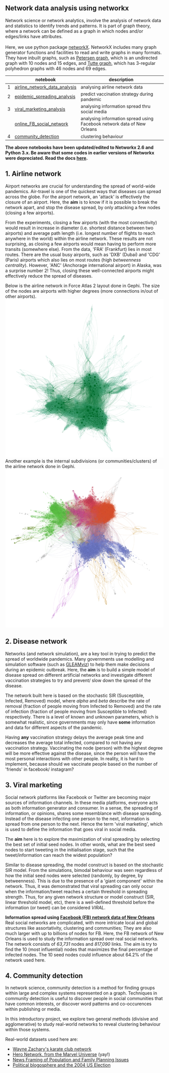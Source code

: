 ## Network data analysis using networkx
Network science or network analytics, involve the analysis of network data and statistics to identify trends and patterns. It is part of graph theory, where a network can be defined as a graph in which nodes and/or edges/links have attributes. 
<br>
<br> Here, we use python package [networkX](https://networkx.org/). NetworkX includes many graph generator functions and facilities to read and write graphs in many formats. They have inbuilt graphs, such as [Petersen graph](https://github.com/doscsy12/network_sci_analysis/blob/main/petersen_graph.png), which is an undirected graph with 10 nodes and 15 edges, and [Tutte graph](https://github.com/doscsy12/network_sci_analysis/blob/main/tutte_graph.png), which has 3-regular polyhedron graphs with 46 nodes and 69 edges. 


|   | notebook                      | description                    |
|---|-------------------------------|--------------------------------|
| 1 | [airline_network_data_analysis](https://github.com/doscsy12/network_sci_analysis/blob/main/Airline_network_data_analysis.ipynb) | analysing airline network data |
| 2 | [epidemic_spreading_analysis](https://github.com/doscsy12/network_sci_analysis/blob/main/epidemic_spreading_analysis.ipynb)   | predict vaccination strategy during pandemic | 
| 3 | [viral_marketing_analysis](https://github.com/doscsy12/network_sci_analysis/blob/main/viral_marketing_analysis.ipynb)      | analysing information spread thru social media |
|   | [online_FB_social_network](https://github.com/doscsy12/network_sci_analysis/blob/main/online_FB_social_network.ipynb)      | analysing information spread using Facebook network data of New Orleans |
| 4 | [community_detection](https://github.com/doscsy12/network_sci_analysis/blob/main/community_detection.ipynb)           | clustering behaviour           |

**The above notebooks have been updated/edited to Networkx 2.6 and Python 3.x. Be aware that some codes in earlier versions of Networkx were depreciated. Read the docs [here](https://networkx.org/documentation/stable/developer/deprecations.html).**

## 1. Airline network
Airport networks are crucial for understanding the spread of world-wide pandemics. Air-travel is one of the quickest ways that diseases can spread across the globe. For the airport network, an 'attack' is effectively the closure of an airport. Here, the **aim** is to know if it is possible to break the network apart, and stop the disease spread, by only attacking a few nodes (closing a few airports).

From the experiments, closing a few airports (with the most connectivity) would result in increase in diameter (i.e. shortest distance between two airports) and average path length (i.e. longest number of flights to reach anywhere in the world) within the airline network. These results are not surprising, as closing a few airports would mean having to perform more transits (somewhere else). From the data, 'FRA' (Frankfurt) lies in most routes. There are the usual busy airports, such as 'DXB' (Dubai) and 'CDG' (Paris) airports which also lies on most routes (high *betweenness centrality*). However, 'ANC' (Anchorage international airport) in Alaska, was a surprise number 2! Thus, closing these well-connected airports might effectively reduce the spread of diseases. 

Below is the airline network in Force Atlas 2 layout done in Gephi. The size of the nodes are airports with higher degrees (more connections in/out of other airports). 
<br>
<img src="https://github.com/doscsy12/network_sci_analysis/blob/main/airline_forceatlas2_1.png" alt="Airports in Force Atlas 2 layout" width="600"/>
<br>
Another example is the internal subdivisions (or communities/clusters) of the airline network done in Gephi. 
<img src="https://github.com/doscsy12/network_sci_analysis/blob/main/airline_modularity_1.png" alt="Airports in clusters" width="600"/>


## 2. Disease network
Networks (and network simulation), are a key tool in trying to predict the spread of worldwide pandemics. Many governments use modelling and simulation software (such as [GLEAMviz](http://www.gleamviz.org/)) to help them make decisions during an epidemic outbreak. Here, the **aim** is to build a simple model of disease spread on different artificial networks and investigate different vaccination strategies to try and prevent/ slow down the spread of the disease.

The network built here is based on the stochastic SIR (Susceptible, Infected, Removed) model, where *alpha* and *beta* describe the rate of removal (fraction of people moving from Infected to Removed) and the rate of infection (fraction of people moving from Susceptible to Infected) respectively. There is a level of known and unknown parameters, which is somewhat realistic, since governments may only have **some** information and data for different aspects of the pandemic. 

Having **any** vaccination strategy delays the average peak time and decreases the average total infected, compared to not having any vaccination strategy. Vaccinating the node (person) with the highest degree will be more effective against the disease, since the person will have the most personal interactions with other people. In reality, it is hard to implement, because should we vaccinate people based on the number of 'friends' in facebook/ instagram? 

## 3. Viral marketing
Social network platforms like Facebook or Twitter are becoming major sources of information channels. In these media platforms, everyone acts as both information generator and consumer. In a sense, the spreading of information, or opinions, shares some resemblance with disease spreading. Instead of the disease infecting one person to the next, information is spread from one person to the next. Hence the term 'viral marketing', which is used to define the information that goes viral in social media. 

The **aim** here is to explore the maximization of viral spreading by selecting the best set of initial seed nodes. In other words, what are the best seed nodes to start tweeting in the initialisation stage, such that the tweet/information can reach the widest population?

Similar to disease spreading, the model construct is based on the stochastic SIR model. From the simulations, bimodal behaviour was seen regardless of how the initial seed nodes were selected (randomly, by degree, by betweenness). This is due to the presence of a 'giant component' within the network. Thus, it was demonstrated that viral spreading can only occur when the information/tweet reaches a certain threshold in spreading strength. Thus, for any given network structure or model construct (SIR, linear threshold model, etc), there is a well-defined threshold before the information (or tweet) can be considered *VIRAL*. 

**Information spread using [Facebook (FB) network data of New Orleans](https://socialnetworks.mpi-sws.org/data-wosn2009.html)**
<br> Real social networks are complicated, with more intricate local and global structures like assortativity, clustering and communities; They are also much larger with up to billions of nodes for FB. Here, the FB network of New Orleans is used to study the information spread over real social networks. The network consists of *63,731* nodes and *817,090* links. The aim is try to find the 10 (most influential) nodes that maximizes the final percentage of infected nodes. The 10 seed nodes could influence about 64.2% of the network used here. 

## 4. Community detection
In network science, community detection is a method for finding groups within large and complex systems represented on a graph. Techniques in community detection is useful to discover people in social communities that have common interests, or discover word patterns and co-occurences within publishing or media. 

In this introductory project, we explore two general methods (divisive and agglomerative) to study real-world networks to reveal clustering behaviour within those systems. 

Real-world datasets used here are:
- [Wayne Zachary's karate club network](https://www.journals.uchicago.edu/doi/10.1086/jar.33.4.3629752)
- [Hero Network, from the Marvel Universe](https://www.kaggle.com/datasets/csanhueza/the-marvel-universe-social-network) (yay!)
- [News Framing of Population and Family Planning Issues](https://www.worldscientific.com/doi/10.1142/S0129183110014987) 
- [Political blogosphere and the 2004 US Election](https://dl.acm.org/doi/10.1145/1134271.1134277)


